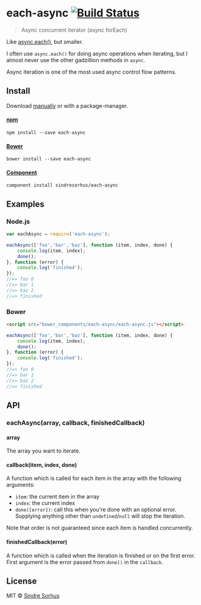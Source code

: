 # each-async [![Build Status](https://secure.travis-ci.org/sindresorhus/each-async.png?branch=master)](http://travis-ci.org/sindresorhus/each-async)

> Async concurrent iterator (async forEach)

Like [async.each()](https://github.com/caolan/async#eacharr-iterator-callback), but smaller.

I often use `async.each()` for doing async operations when iterating, but I almost never use the other gadzillion methods in `async`.

Async iteration is one of the most used async control flow patterns.


## Install

Download [manually](https://github.com/sindresorhus/each-async/releases) or with a package-manager.

#### [npm](https://npmjs.org/package/each-async)

```
npm install --save each-async
```

#### [Bower](http://bower.io)

```
bower install --save each-async
```

#### [Component](https://github.com/component/component)

```
component install sindresorhus/each-async
```


## Examples

### Node.js

```js
var eachAsync = require('each-async');

eachAsync(['foo','bar','baz'], function (item, index, done) {
	console.log(item, index);
	done();
}, function (error) {
	console.log('finished');
});
//=> foo 0
//=> bar 1
//=> baz 2
//=> finished
```

### Bower

```html
<script src="bower_components/each-async/each-async.js"></script>
```

```js
eachAsync(['foo','bar','baz'], function (item, index, done) {
	console.log(item, index);
	done();
}, function (error) {
	console.log('finished');
});
//=> foo 0
//=> bar 1
//=> baz 2
//=> finished
```


## API

### eachAsync(array, callback, finishedCallback)

#### array

The array you want to iterate.

#### callback(item, index, done)

A function which is called for each item in the array with the following arguments:

- `item`: the current item in the array
- `index`: the current index
- `done([error])`: call this when you're done with an optional error. Supplying anything other than `undefined`/`null` will stop the iteration.

Note that order is not guaranteed since each item is handled concurrently.

#### finishedCallback(error)

A function which is called when the iteration is finished or on the first error. First argument is the error passed from `done()` in the `callback`.


## License

MIT © [Sindre Sorhus](http://sindresorhus.com)
